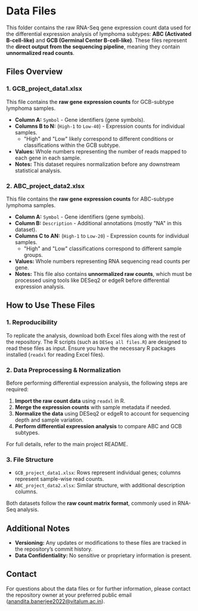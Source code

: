 # Data Files

This folder contains the raw RNA-Seq gene expression count data used for the differential expression analysis of lymphoma subtypes: **ABC (Activated B-cell-like)** and **GCB (Germinal Center B-cell-like)**. These files represent the **direct output from the sequencing pipeline**, meaning they contain **unnormalized read counts**.  

## Files Overview  

### **1. GCB_project_data1.xlsx**  
This file contains the **raw gene expression counts** for GCB-subtype lymphoma samples.  

- **Column A:** `Symbol` - Gene identifiers (gene symbols).  
- **Columns B to N:** (`High-1` to `Low-40`) - Expression counts for individual samples.  
  - "High" and "Low" likely correspond to different conditions or classifications within the GCB subtype.  
- **Values:** Whole numbers representing the number of reads mapped to each gene in each sample.  
- **Notes:** This dataset requires normalization before any downstream statistical analysis.  

### **2. ABC_project_data2.xlsx**  
This file contains the **raw gene expression counts** for ABC-subtype lymphoma samples.  

- **Column A:** `Symbol` - Gene identifiers (gene symbols).  
- **Column B:** `Description` - Additional annotations (mostly "NA" in this dataset).  
- **Columns C to AN:** (`High-1` to `Low-20`) - Expression counts for individual samples.  
  - "High" and "Low" classifications correspond to different sample groups.  
- **Values:** Whole numbers representing RNA sequencing read counts per gene.  
- **Notes:** This file also contains **unnormalized raw counts**, which must be processed using tools like DESeq2 or edgeR before differential expression analysis.  

## How to Use These Files  

### **1. Reproducibility**  
To replicate the analysis, download both Excel files along with the rest of the repository. The R scripts (such as `DESeq all files.R`) are designed to read these files as input. Ensure you have the necessary R packages installed (`readxl` for reading Excel files).  

### **2. Data Preprocessing & Normalization**  
Before performing differential expression analysis, the following steps are required:  

1. **Import the raw count data** using `readxl` in R.  
2. **Merge the expression counts** with sample metadata if needed.  
3. **Normalize the data** using DESeq2 or edgeR to account for sequencing depth and sample variation.  
4. **Perform differential expression analysis** to compare ABC and GCB subtypes.  

For full details, refer to the main project README.  

### **3. File Structure**  
- `GCB_project_data1.xlsx`: Rows represent individual genes; columns represent sample-wise read counts.  
- `ABC_project_data2.xlsx`: Similar structure, with additional description columns.  

Both datasets follow the **raw count matrix format**, commonly used in RNA-Seq analysis.  

## Additional Notes  

- **Versioning:** Any updates or modifications to these files are tracked in the repository’s commit history.  
- **Data Confidentiality:** No sensitive or proprietary information is present.  
## Contact  

For questions about the data files or for further information, please contact the repository owner at your preferred public email (anandita.banerjee2022@vitalum.ac.in).  
